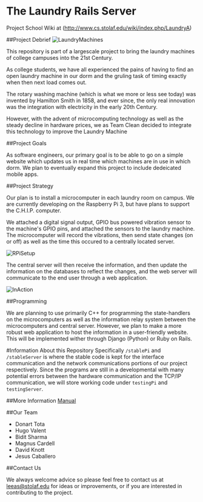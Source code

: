 # The Laundry Rails Server
Project School Wiki at (http://www.cs.stolaf.edu/wiki/index.php/LaundryA)

##Project Debrief
![LaundryMachines](https://40.media.tumblr.com/fe539bba3c9b11516563865db8380675/tumblr_o4hikoOGfF1s5a4bko1_1280.jpg)

This repository is part of a largescale project to bring the laundry machines of college campuses into the 21st Century.

As college students, we have all experienced the pains of having to find an open laundry machine in our dorm and the gruling task of timing exactly when then next load comes out.

The rotary washing machine (which is what we more or less see today) was invented by Hamilton Smith in 1858, and ever since, the only real innovation was the integration with electricity in the early 20th Century.

However, with the advent of microcomputing technology as well as the steady decline in hardware prices, we as Team Clean decided to integrate this technology to improve the Laundry Machine

##Project Goals

As software engineers, our primary goal is to be able to go on a simple website which updates us in real time which machines are in use in which dorm. We plan to eventually expand this project to include dedeicated mobile apps.

##Project Strategy

Our plan is to install a microcomputer in each laundry room on campus. We are currently developing on the Raspberry Pi 3, but have plans to support the C.H.I.P. computer.

We attached a digital signal output, GPIO bus powered vibration sensor to the machine's GPIO pins, and  attached the sensors to the laundry machine. The microcomputer will record the vibrations, then send state changes (on or off) as well as the time this occured to a centrally located server.

![RPiSetup](https://68.media.tumblr.com/caf48a03b93cd70018fd6f207b764768/tumblr_o6mrc7SG7j1s5a4bko1_1280.jpg)

The central server will then receive the information, and then update the information on the databases to reflect the changes, and the web server will communicate to the end user through a web application.

![InAction](https://67.media.tumblr.com/f810fdbab55eb994c4d604c6cbfb66c6/tumblr_odvckf7eQz1s5a4bko1_1280.png)

##Programming

We are planning to use primarily C++ for programming the state-handlers on the microcomputers as well as the information relay system between the microcomputers and central server. However, we plan to make a more robust web application to host the information in a user-friendly website. This will be implemented wither through Django (Python) or Ruby on Rails.


#Information About this Repository Specifically
`/stablePi` and `/stableServer` is where the stable code is kept for the interface communication and the network communications portions of our project respectively. Since the programs are still in a developmental with many potential errors between the hardware communication and the TCP/IP communication, we will store working code under `testingPi` and `testingServer`.


##More Information
[Manual](https://docs.google.com/document/d/1BHVk0Hevf0V_oB13gpIEyMFxyB8OXr5Pj2qJtPnLsw8/view)



##Our Team
- Donart Tota
- Hugo Valent
- Bidit Sharma
- Magnus Cardell
- David Knott
- Jesus Caballero

##Contact Us

We always welcome advice so please feel free to contact us at leeas@stolaf.edu for ideas or improvements, or if you are interested in contributing to the project.

